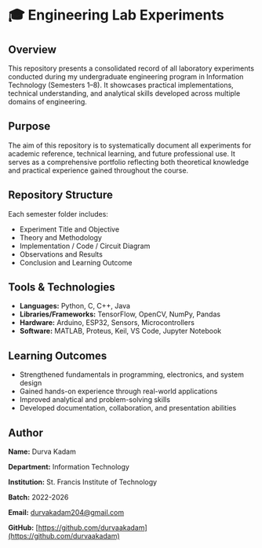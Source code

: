 # 🎓 Engineering Lab Experiments

## Overview
This repository presents a consolidated record of all laboratory experiments conducted during my undergraduate engineering program in Information Technology (Semesters 1–8). It showcases practical implementations, technical understanding, and analytical skills developed across multiple domains of engineering.

## Purpose
The aim of this repository is to systematically document all experiments for academic reference, technical learning, and future professional use. It serves as a comprehensive portfolio reflecting both theoretical knowledge and practical experience gained throughout the course.

## Repository Structure

Each semester folder includes:
- Experiment Title and Objective  
- Theory and Methodology  
- Implementation / Code / Circuit Diagram  
- Observations and Results  
- Conclusion and Learning Outcome  

## Tools & Technologies
- **Languages:** Python, C, C++, Java  
- **Libraries/Frameworks:** TensorFlow, OpenCV, NumPy, Pandas  
- **Hardware:** Arduino, ESP32, Sensors, Microcontrollers  
- **Software:** MATLAB, Proteus, Keil, VS Code, Jupyter Notebook  

## Learning Outcomes
- Strengthened fundamentals in programming, electronics, and system design  
- Gained hands-on experience through real-world applications  
- Improved analytical and problem-solving skills  
- Developed documentation, collaboration, and presentation abilities  

## Author
**Name:** Durva Kadam

**Department:** Information Technology

**Institution:** St. Francis Institute of Technology

**Batch:** 2022-2026

**Email:** durvakadam204@gmail.com

**GitHub:** [https://github.com/durvaakadam](https://github.com/durvaakadam)  

